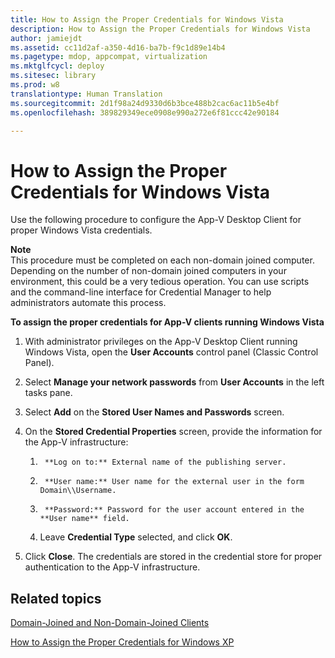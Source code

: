 ```yaml
---
title: How to Assign the Proper Credentials for Windows Vista
description: How to Assign the Proper Credentials for Windows Vista
author: jamiejdt
ms.assetid: cc11d2af-a350-4d16-ba7b-f9c1d89e14b4
ms.pagetype: mdop, appcompat, virtualization
ms.mktglfcycl: deploy
ms.sitesec: library
ms.prod: w8
translationtype: Human Translation
ms.sourcegitcommit: 2d1f98a24d9330d6b3bce488b2cac6ac11b5e4bf
ms.openlocfilehash: 389829349ece0908e990a272e6f81ccc42e90184

---
```



# How to Assign the Proper Credentials for Windows Vista


Use the following procedure to configure the App-V Desktop Client for proper Windows Vista credentials.

**Note**  
This procedure must be completed on each non-domain joined computer. Depending on the number of non-domain joined computers in your environment, this could be a very tedious operation. You can use scripts and the command-line interface for Credential Manager to help administrators automate this process.

 

**To assign the proper credentials for App-V clients running Windows Vista**

1.  With administrator privileges on the App-V Desktop Client running Windows Vista, open the **User Accounts** control panel (Classic Control Panel).

2.  Select **Manage your network passwords** from **User Accounts** in the left tasks pane.

3.  Select **Add** on the **Stored User Names and Passwords** screen.

4.  On the **Stored Credential Properties** screen, provide the information for the App-V infrastructure:

    1.  
            **Log on to:** External name of the publishing server.

    2.  
            **User name:** User name for the external user in the form Domain\\Username.

    3.  
            **Password:** Password for the user account entered in the **User name** field.

    4.  Leave **Credential Type** selected, and click **OK**.

5.  Click **Close**. The credentials are stored in the credential store for proper authentication to the App-V infrastructure.

## Related topics


[Domain-Joined and Non-Domain-Joined Clients](domain-joined-and-non-domain-joined-clients.md)

[How to Assign the Proper Credentials for Windows XP](how-to-assign--the-proper-credentials-for-windows-xp.md)

 

 








<!--HONumber=Jun16_HO4-->


